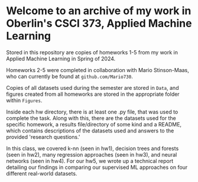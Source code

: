 # Welcome to an archive of my work in Oberlin's CSCI 373, Applied Machine Learning 

Stored in this repository are copies of homeworks 1-5 from my work in Applied Machine Learning in Spring of 2024.

Homeworks 2-5 were completed in collaboration with Mario Stinson-Maas, who can currently be found at `github.com/Mario730`.

Copies of all datasets used during the semester are stored in `Data`, and figures created from all homeworks are stored in the appropriate folder within `Figures`.

Inside each hw directory, there is at least one .py file, that was used to complete the task. Along with this, there are the datasets used for the specific homework, a results file/directory of some kind and a README, which contains descriptions of the datasets used and answers to the provided 'research questions.'

In this class, we covered k-nn (seen in hw1), decision trees and forests (seen in hw2), many regression approaches (seen in hw3), and neural networks (seen in hw4). For our hw5, we wrote up a technical report detailing our findings in comparing our supervised ML approaches on four different real-world datasets.